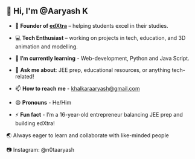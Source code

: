 ## 👋 Hi, I'm @Aaryash K

- 🚀  **Founder of [edXtra](https://edxtra.online/)** – helping students excel in their studies.
- 💻  **Tech Enthusiast** – working on projects in tech, education, and 3D animation and modelling.
- 🌱  **I’m currently learning** - Web-development, Python and Java Script.
- 💬  **Ask me about**: JEE prep, educational resources, or anything tech-related!

- 📫 **How to reach me** - khalkaraaryash@gmail.com
- 😄 **Pronouns** - He/Him
- ⚡ **Fun fact** - I’m a 16-year-old entrepreneur balancing JEE prep and building edXtra!

🌏  Always eager to learn and collaborate with like-minded people

📷 Instagram: @n0taaryash
